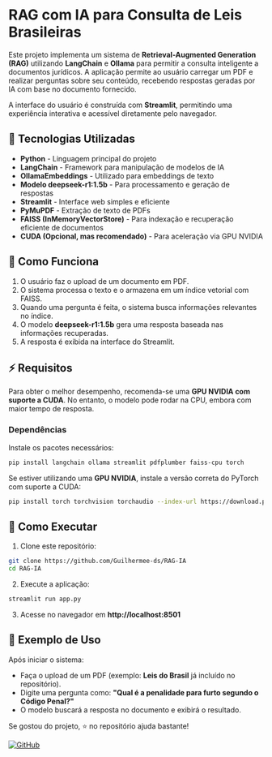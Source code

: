 # RAG com IA para Consulta de Leis Brasileiras

Este projeto implementa um sistema de **Retrieval-Augmented Generation (RAG)** utilizando **LangChain** e **Ollama** para permitir a consulta inteligente a documentos jurídicos. A aplicação permite ao usuário carregar um PDF e realizar perguntas sobre seu conteúdo, recebendo respostas geradas por IA com base no documento fornecido.

A interface do usuário é construída com **Streamlit**, permitindo uma experiência interativa e acessível diretamente pelo navegador.

## 🚀 Tecnologias Utilizadas

- **Python** - Linguagem principal do projeto
- **LangChain** - Framework para manipulação de modelos de IA
- **OllamaEmbeddings** - Utilizado para embeddings de texto
- **Modelo deepseek-r1:1.5b** - Para processamento e geração de respostas
- **Streamlit** - Interface web simples e eficiente
- **PyMuPDF** - Extração de texto de PDFs
- **FAISS (InMemoryVectorStore)** - Para indexação e recuperação eficiente de documentos
- **CUDA (Opcional, mas recomendado)** - Para aceleração via GPU NVIDIA

## 📜 Como Funciona

1. O usuário faz o upload de um documento em PDF.
2. O sistema processa o texto e o armazena em um índice vetorial com FAISS.
3. Quando uma pergunta é feita, o sistema busca informações relevantes no índice.
4. O modelo **deepseek-r1:1.5b** gera uma resposta baseada nas informações recuperadas.
5. A resposta é exibida na interface do Streamlit.

## ⚡ Requisitos

Para obter o melhor desempenho, recomenda-se uma **GPU NVIDIA com suporte a CUDA**. No entanto, o modelo pode rodar na CPU, embora com maior tempo de resposta.

### Dependências

Instale os pacotes necessários:

```bash
pip install langchain ollama streamlit pdfplumber faiss-cpu torch
```

Se estiver utilizando uma **GPU NVIDIA**, instale a versão correta do PyTorch com suporte a CUDA:

```bash
pip install torch torchvision torchaudio --index-url https://download.pytorch.org/whl/cu118
```

## 🎯 Como Executar

1. Clone este repositório:

```bash
git clone https://github.com/Guilhermee-ds/RAG-IA
cd RAG-IA
```

2. Execute a aplicação:

```bash
streamlit run app.py
```

3. Acesse no navegador em **http://localhost:8501**

## 📌 Exemplo de Uso

Após iniciar o sistema:
- Faça o upload de um PDF (exemplo: **Leis do Brasil** já incluído no repositório).
- Digite uma pergunta como: **"Qual é a penalidade para furto segundo o Código Penal?"**
- O modelo buscará a resposta no documento e exibirá o resultado.




Se gostou do projeto, ⭐ no repositório ajuda bastante!

[![GitHub](https://img.shields.io/badge/GitHub-Profile-blue?style=for-the-badge&logo=github)](https://github.com/Guilhermee-ds/RAG-IA)

